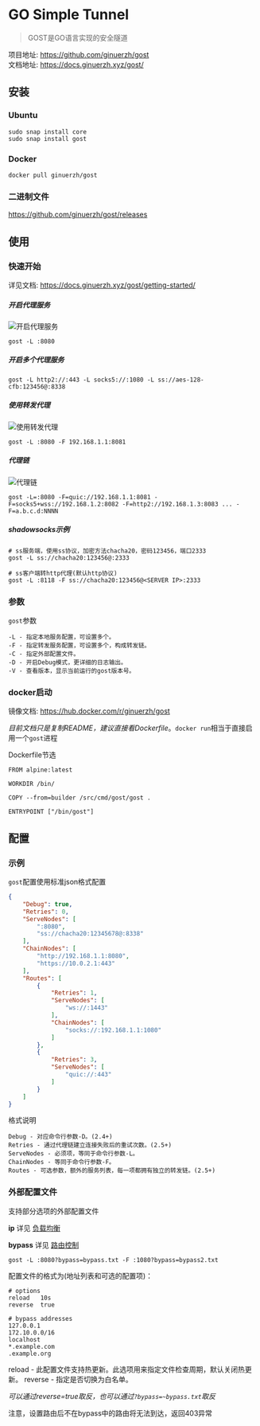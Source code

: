 # GO Simple Tunnel
> GOST是GO语言实现的安全隧道

项目地址: https://github.com/ginuerzh/gost          
文档地址: https://docs.ginuerzh.xyz/gost/               

## 安装

### Ubuntu
```shell
sudo snap install core
sudo snap install gost
```

### Docker
```shell
docker pull ginuerzh/gost
```

### 二进制文件
https://github.com/ginuerzh/gost/releases


## 使用
### 快速开始
详见文档: https://docs.ginuerzh.xyz/gost/getting-started/


##### 开启代理服务
![开启代理服务](https://docs.ginuerzh.xyz/gost/img/001.png)
```shell
gost -L :8080
```

##### 开启多个代理服务
```shell
gost -L http2://:443 -L socks5://:1080 -L ss://aes-128-cfb:123456@:8338
```

##### 使用转发代理
![使用转发代理](https://docs.ginuerzh.xyz/gost/img/002.png)
```shell
gost -L :8080 -F 192.168.1.1:8081
```

##### 代理链
![代理链](https://docs.ginuerzh.xyz/gost/img/003.png)
```shell
gost -L=:8080 -F=quic://192.168.1.1:8081 -F=socks5+wss://192.168.1.2:8082 -F=http2://192.168.1.3:8083 ... -F=a.b.c.d:NNNN
```

##### shadowsocks示例
```shell
# ss服务端，使用ss协议，加密方法chacha20，密码123456，端口2333
gost -L ss://chacha20:123456@:2333

# ss客户端转http代理(默认http协议)
gost -L :8118 -F ss://chacha20:123456@<SERVER IP>:2333 

```


### 参数
`gost`参数
```
-L - 指定本地服务配置，可设置多个。
-F - 指定转发服务配置，可设置多个，构成转发链。
-C - 指定外部配置文件。
-D - 开启Debug模式，更详细的日志输出。
-V - 查看版本，显示当前运行的gost版本号。

```


### docker启动
镜像文档: https://hub.docker.com/r/ginuerzh/gost

*目前文档只是复制README，建议直接看Dockerfile*。`docker run`相当于直接启用一个`gost`进程

Dockerfile节选
```shell
FROM alpine:latest

WORKDIR /bin/

COPY --from=builder /src/cmd/gost/gost .

ENTRYPOINT ["/bin/gost"]
```


## 配置

### 示例
`gost`配置使用标准json格式配置
```json
{
    "Debug": true,
    "Retries": 0,
    "ServeNodes": [
        ":8080",
        "ss://chacha20:12345678@:8338"
    ],
    "ChainNodes": [
        "http://192.168.1.1:8080",
        "https://10.0.2.1:443"
    ],
    "Routes": [
        {
            "Retries": 1,
            "ServeNodes": [
                "ws://:1443"
            ],
            "ChainNodes": [
                "socks://:192.168.1.1:1080"
            ]
        },
        {
            "Retries": 3,
            "ServeNodes": [
                "quic://:443"
            ]
        }
    ]
}
```

格式说明
```
Debug - 对应命令行参数-D。(2.4+)
Retries - 通过代理链建立连接失败后的重试次数。(2.5+)
ServeNodes - 必须项，等同于命令行参数-L。
ChainNodes - 等同于命令行参数-F。
Routes - 可选参数，额外的服务列表，每一项都拥有独立的转发链。(2.5+)

```

### 外部配置文件
支持部分选项的外部配置文件

**ip**
详见 [负载均衡](https://docs.ginuerzh.xyz/gost/load-balancing/)

**bypass**
详见 [路由控制](https://docs.ginuerzh.xyz/gost/bypass/)

```
gost -L :8080?bypass=bypass.txt -F :1080?bypass=bypass2.txt
```
配置文件的格式为(地址列表和可选的配置项)：
```
# options
reload   10s
reverse  true

# bypass addresses
127.0.0.1
172.10.0.0/16
localhost
*.example.com
.example.org
```
reload - 此配置文件支持热更新。此选项用来指定文件检查周期，默认关闭热更新。
reverse - 指定是否切换为白名单。

*可以通过reverse=true取反，也可以通过`?bypass=~bypass.txt`取反*

注意，设置路由后不在bypass中的路由将无法到达，返回403异常
